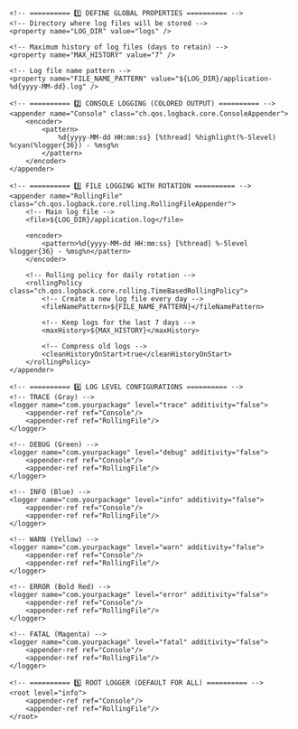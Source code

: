 <?xml version="1.0" encoding="UTF-8"?>
<configuration>

    <!-- ========== 1️⃣ DEFINE GLOBAL PROPERTIES ========== -->
    <!-- Directory where log files will be stored -->
    <property name="LOG_DIR" value="logs" />

    <!-- Maximum history of log files (days to retain) -->
    <property name="MAX_HISTORY" value="7" />

    <!-- Log file name pattern -->
    <property name="FILE_NAME_PATTERN" value="${LOG_DIR}/application-%d{yyyy-MM-dd}.log" />

    <!-- ========== 2️⃣ CONSOLE LOGGING (COLORED OUTPUT) ========== -->
    <appender name="Console" class="ch.qos.logback.core.ConsoleAppender">
        <encoder>
            <pattern>
                %d{yyyy-MM-dd HH:mm:ss} [%thread] %highlight(%-5level) %cyan(%logger{36}) - %msg%n
            </pattern>
        </encoder>
    </appender>

    <!-- ========== 3️⃣ FILE LOGGING WITH ROTATION ========== -->
    <appender name="RollingFile" class="ch.qos.logback.core.rolling.RollingFileAppender">
        <!-- Main log file -->
        <file>${LOG_DIR}/application.log</file>

        <encoder>
            <pattern>%d{yyyy-MM-dd HH:mm:ss} [%thread] %-5level %logger{36} - %msg%n</pattern>
        </encoder>

        <!-- Rolling policy for daily rotation -->
        <rollingPolicy class="ch.qos.logback.core.rolling.TimeBasedRollingPolicy">
            <!-- Create a new log file every day -->
            <fileNamePattern>${FILE_NAME_PATTERN}</fileNamePattern>

            <!-- Keep logs for the last 7 days -->
            <maxHistory>${MAX_HISTORY}</maxHistory>

            <!-- Compress old logs -->
            <cleanHistoryOnStart>true</cleanHistoryOnStart>
        </rollingPolicy>
    </appender>

    <!-- ========== 4️⃣ LOG LEVEL CONFIGURATIONS ========== -->
    <!-- TRACE (Gray) -->
    <logger name="com.yourpackage" level="trace" additivity="false">
        <appender-ref ref="Console"/>
        <appender-ref ref="RollingFile"/>
    </logger>

    <!-- DEBUG (Green) -->
    <logger name="com.yourpackage" level="debug" additivity="false">
        <appender-ref ref="Console"/>
        <appender-ref ref="RollingFile"/>
    </logger>

    <!-- INFO (Blue) -->
    <logger name="com.yourpackage" level="info" additivity="false">
        <appender-ref ref="Console"/>
        <appender-ref ref="RollingFile"/>
    </logger>

    <!-- WARN (Yellow) -->
    <logger name="com.yourpackage" level="warn" additivity="false">
        <appender-ref ref="Console"/>
        <appender-ref ref="RollingFile"/>
    </logger>

    <!-- ERROR (Bold Red) -->
    <logger name="com.yourpackage" level="error" additivity="false">
        <appender-ref ref="Console"/>
        <appender-ref ref="RollingFile"/>
    </logger>

    <!-- FATAL (Magenta) -->
    <logger name="com.yourpackage" level="fatal" additivity="false">
        <appender-ref ref="Console"/>
        <appender-ref ref="RollingFile"/>
    </logger>

    <!-- ========== 5️⃣ ROOT LOGGER (DEFAULT FOR ALL) ========== -->
    <root level="info">
        <appender-ref ref="Console"/>
        <appender-ref ref="RollingFile"/>
    </root>

</configuration>


